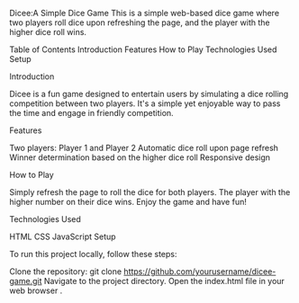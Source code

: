 Dicee:A Simple Dice Game
This is a simple web-based dice game where two players roll dice upon refreshing the page, and the player with the higher dice roll wins.

Table of Contents
Introduction
Features
How to Play
Technologies Used
Setup


Introduction

Dicee is a fun game designed to entertain users by simulating a dice rolling competition between two players. It's a simple yet enjoyable way to pass the time and engage in friendly competition.


Features

Two players: Player 1 and Player 2
Automatic dice roll upon page refresh
Winner determination based on the higher dice roll
Responsive design


How to Play

Simply refresh the page to roll the dice for both players.
The player with the higher number on their dice wins.
Enjoy the game and have fun!


Technologies Used

HTML
CSS
JavaScript
Setup


To run this project locally, follow these steps:

Clone the repository: git clone https://github.com/yourusername/dicee-game.git
Navigate to the project directory.
Open the index.html file in your web browser .
